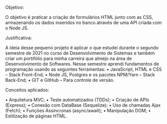 Objetivo: 

O objetivo é praticar a criação de formulários HTML junto com as CSS, 
armazenando os dados inseridos no banco através de uma API criada com o 
Node JS.

Justificativa: 

A ideia desse pequeno projeto é aplicar o que estudei durante o segundo 
semestre de 2021 no curso de Desenvolvimento de Sistemas e também criar 
um portifólio para minha carreira que almejo na área de Desenvolvimento de 
Softwares.
Nesse semestre aprendi fundamentos de programação usando as 
seguintes ferramentas: 
• JavaScript, HTML e CSS – Stack Front-End;
• Node JS, Postgres e os pacotes NPM/Yarn – Stack Back-End;
• GIT e GitHub – Para controle de versão.

Conceitos aplicados:

• Arquitetura MVC;
• Teste automatizados (TDDs);
• Criação de APIs (Express);
• Conexão com DataBase (Sequelize);
• Uso de chamadas Ajax (Fetch); 
• Funções Assíncronas (async/await);
• Manipulação DOM;
• Estilização de páginas HTML.
